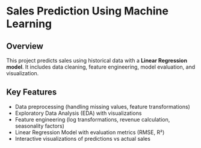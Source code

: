 # Sales Prediction Using Machine Learning

## Overview
This project predicts sales using historical data with a **Linear Regression model**. It includes data cleaning, feature engineering, model evaluation, and visualization.

## Key Features
- Data preprocessing (handling missing values, feature transformations)
- Exploratory Data Analysis (EDA) with visualizations 
- Feature engineering (log transformations, revenue calculation, seasonality factors)
- Linear Regression Model with evaluation metrics (RMSE, R²)
- Interactive visualizations of predictions vs actual sales

